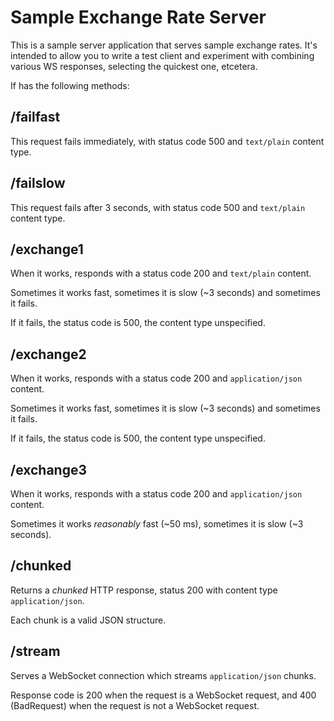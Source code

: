 Sample Exchange Rate Server
===========================

This is a sample server application that serves sample exchange rates. It's intended to allow you to write a test client and experiment with combining various WS responses, selecting the quickest one, etcetera.


If has the following methods:

/failfast
---
This request fails immediately, with status code 500 and `text/plain` content type.

/failslow
---
This request fails after 3 seconds, with status code 500 and `text/plain` content type.

/exchange1
---
When it works, responds with a status code 200 and `text/plain` content.

Sometimes it works fast, sometimes it is slow (~3 seconds) and sometimes it fails.

If it fails, the status code is 500, the content type unspecified.

/exchange2
---
When it works, responds with a status code 200 and `application/json` content.

Sometimes it works fast, sometimes it is slow (~3 seconds) and sometimes it fails.

If it fails, the status code is 500, the content type unspecified.

/exchange3
---
When it works, responds with a status code 200 and `application/json` content.

Sometimes it works *reasonably* fast (~50 ms), sometimes it is slow (~3 seconds).

/chunked
---
Returns a *chunked* HTTP response, status 200 with content type `application/json`.

Each chunk is a valid JSON structure.

/stream
---
Serves a WebSocket connection which streams `application/json` chunks. 

Response code is 200 when the request is a WebSocket request, and 400 (BadRequest) when the request is not a WebSocket request.
